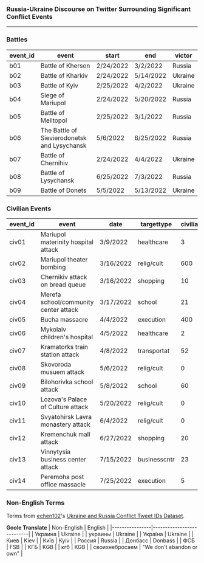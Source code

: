 ### Russia-Ukraine Discourse on Twitter Surrounding Significant Conflict Events
---

### Battles

| event_id | event                                        | start     | end       | victor  |
|----------|----------------------------------------------|-----------|-----------|---------|
| b01      | Battle of Kherson                            | 2/24/2022 | 3/2/2022  | Russia  |
| b02      | Battle of Kharkiv                            | 2/24/2022 | 5/14/2022 | Ukraine |
| b03      | Battle of Kyiv                               | 2/25/2022 | 4/2/2022  | Ukraine |
| b04      | Siege of Mariupol                            | 2/24/2022 | 5/20/2022 | Russia  |
| b05      | Battle of Melitopol                          | 2/25/2022 | 3/1/2022  | Russia  |
| b06      | The Battle of Sievierodonetsk and Lysychansk | 5/6/2022  | 6/25/2022 | Russia  |
| b07      | Battle of Chernihiv                          | 2/24/2022 | 4/4/2022  | Ukraine |
| b08      | Battle of Lysychansk                         | 6/25/2022 | 7/3/2022  | Russia  |
| b09      | Battle of Donets                             | 5/5/2022  | 5/13/2022 | Ukraine |

### Civilian Events

| event_id | event                                 | date      | targettype   | civiliandeath |
|----------|---------------------------------------|-----------|--------------|---------------|
| civ01    | Mariupol materinity hospital attack   | 3/9/2022  | healthcare   | 3             |
| civ02    | Mariupol theater bombing              | 3/16/2022 | relig/cult   | 600           |
| civ03    | Chernikiv attack on bread queue       | 3/16/2022 | shopping     | 10            |
| civ04    | Merefa school/community center attack | 3/17/2022 | school       | 21            |
| civ05    | Bucha massacre                        | 4/4/2022  | execution    | 400           |
| civ06    | Mykolaiv children's hospital          | 4/5/2022  | healthcare   | 2             |
| civ07    | Kramatorks train station attack       | 4/8/2022  | transportat  | 52            |
| civ08    | Skovoroda musuem attack               | 5/6/2022  | relig/cult   | 0             |
| civ09    | Bilohorivka school  attack            | 5/8/2022  | school       | 60            |
| civ10    | Lozova's Palace of Culture attack     | 5/20/2022 | relig/cult   | 0             |
| civ11    | Svyatohirsk Lavra monastery attack    | 6/4/2022  | relig/cult   | 0             |
| civ12    | Kremenchuk mall attack                | 6/27/2022 | shopping     | 20            |
| civ13    | Vinnytysia business center attack     | 7/15/2022 | businesscntr | 23            |
| civ14    | Peremoha post office massacle         | 7/25/2022 | execution    | 5             |

### Non-English Terms
Terms from [echen102](https://github.com/echen102)'s [Ukraine and Russia Conflict Tweet IDs Dataset](https://github.com/echen102/ukraine-russia).

**Goole Translate**
| Non-English    | English                   |
|----------------|---------------------------|
| Украина        | Ukraine                   |
| украины        | Ukraine                   |
| Україна        | Ukraine                   |
| Киев           | Kiev                      |
| Київ           | Kyiv                      |
| Россия         | Russia                    |
| Донбасс        | Donbass                   |
| ФСБ            | FSB                       |
| КГБ            | KGB                       |
| кгб            | KGB                       |
| своихнебросаем | "We don't abandon or own" |
